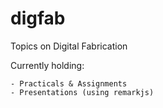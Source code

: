 # digfab

Topics on Digital Fabrication

Currently holding:

	- Practicals & Assignments
	- Presentations (using remarkjs)

